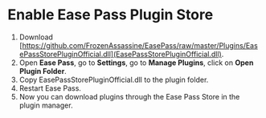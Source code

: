 # Enable Ease Pass Plugin Store

1. Download [https://github.com/FrozenAssassine/EasePass/raw/master/Plugins/EasePassStorePluginOfficial.dll](EasePassStorePluginOfficial.dll).
2. Open **Ease Pass**, go to **Settings**, go to **Manage Plugins**, click on **Open Plugin Folder**.
3. Copy EasePassStorePluginOfficial.dll to the plugin folder.
4. Restart Ease Pass.
5. Now you can download plugins through the Ease Pass Store in the plugin manager.